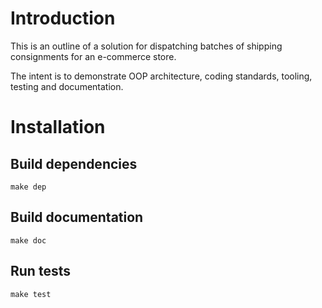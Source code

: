 # Introduction

This is an outline of a solution for dispatching batches of shipping consignments for an e-commerce store.

The intent is to demonstrate OOP architecture, coding standards, tooling, testing and documentation.

# Installation

## Build dependencies

    make dep

## Build documentation

    make doc

## Run tests

    make test
